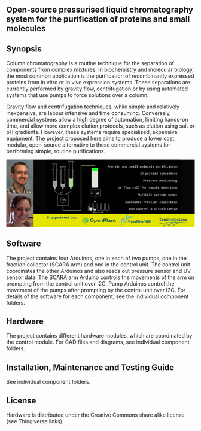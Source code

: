 ## Open-source pressurised liquid chromatography system for the purification of proteins and small molecules

## Synopsis

Column chromatography is a routine technique for the separation of components from complex mixtures. In biochemistry and molecular biology, the most common application is the purification of recombinantly expressed proteins from in vitro or in vivo expression systems. These separations are currently performed by gravity flow, centrifugation or by using automated systems that use pumps to force solutions over a column. 

Gravity flow and centrifugation techniques, while simple and relatively inexpensive, are labour intensive and time consuming. Conversely, commercial systems allow a high degree of automation, limiting hands-on time, and allow more complex elution protocols, such as elution using salt or pH gradients. However, these systems require specialised, expensive equipment. The project proposed here aims to produce a lower cost, modular, open-source alternative to these commercial systems for performing simple, routine purifications.

![Banner_image](Pictures/Banner_Team.png)

## Software
The project contains four Arduinos, one in each of two pumps, one in the fraction collector (SCARA arm) and one in the control unit. The control unit coordinates the other Arduinos and also reads out pressure sensor and UV sensor data. The SCARA arm Arduino controls the movements of the arm on prompting from the control unit over I2C. Pump Arduinos control the movement of the pumps after prompting by the control unit over I2C. For details of the software for each component, see the individual component folders.

## Hardware

The project contains different hardware modules, which are coordinated by the control module. For CAD files and diagrams, see individual component folders.

## Installation, Maintenance and Testing Guide

See individual component folders.

## License

Hardware is distributed under the Creative Commons share alike license (see Thingiverse links). 

